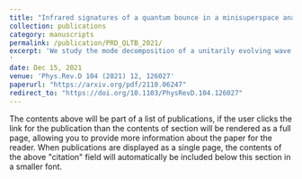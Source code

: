 ```yaml
---
title: "Infrared signatures of a quantum bounce in a minisuperspace analysis of Lemaître-Tolman-Bondi dust collapse"
collection: publications
category: manuscripts
permalink: /publication/PRD_QLTB_2021/
excerpt: 'We study the mode decomposition of a unitarily evolving wave packet that represents the quantum dynamics of the dust cloud in Lema\^itre-Tolman-Bondi geometry. We showed that the infrared sector of the dust profile predominantly contributes to the emission during the collapsing phase and therefore, is most relevant for the Hawking radiation. 
'
date: Dec 15, 2021
venue: 'Phys.Rev.D 104 (2021) 12, 126027'
paperurl: "https://arxiv.org/pdf/2110.06247"
redirect_to: "https://doi.org/10.1103/PhysRevD.104.126027"
---
```

The contents above will be part of a list of publications, if the user clicks the link for the publication than the contents of section will be rendered as a full page, allowing you to provide more information about the paper for the reader. When publications are displayed as a single page, the contents of the above "citation" field will automatically be included below this section in a smaller font.
